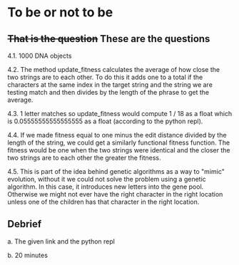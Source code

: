 # To be or not to be

## ~~That is the question~~ These are the questions

4.1. 1000 DNA objects

4.2. The method update_fitness calculates the average of how close the two strings are to each other. To do this it adds one to a total if the characters at the same index in the target string and the string we are testing match and then divides by the length of the phrase to get the average.

4.3. 1 letter matches so update_fitness would compute 1 / 18 as a float which is 0.05555555555555555 as a float (according to the python repl).

4.4. If we made fitness equal to one minus the edit distance divided by the length of the string, we could get a similarly functional fitness function. The fitness would be one when the two strings were identical and the closer the two strings are to each other the greater the fitness.

4.5. This is part of the idea behind genetic algorithms as a way to "mimic" evolution, without it we could not solve the problem using a genetic algorithm. In this case, it introduces new letters into the gene pool. Otherwise we might not ever have the right character in the right location unless one of the children has that character in the right location.

## Debrief

a. The given link and the python repl

b. 20 minutes
